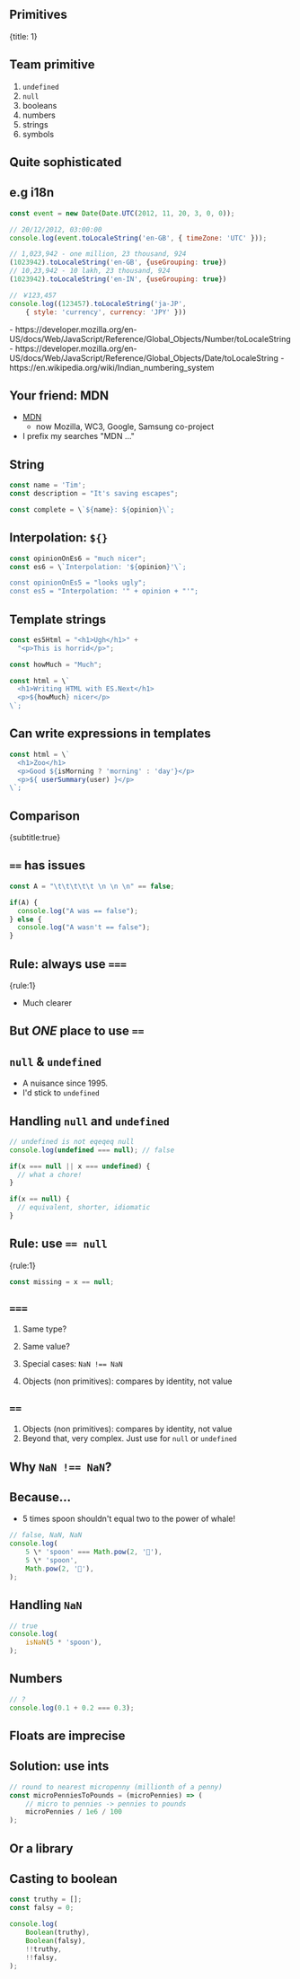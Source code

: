 ## Primitives
{title: 1}

## Team primitive

1. `undefined`
1. `null`
1. booleans
1. numbers
1. strings
1. symbols

## Quite sophisticated

## e.g i18n

```javascript
const event = new Date(Date.UTC(2012, 11, 20, 3, 0, 0));

// 20/12/2012, 03:00:00
console.log(event.toLocaleString('en-GB', { timeZone: 'UTC' }));

// 1,023,942 - one million, 23 thousand, 924
(1023942).toLocaleString('en-GB', {useGrouping: true})
// 10,23,942 - 10 lakh, 23 thousand, 924
(1023942).toLocaleString('en-IN', {useGrouping: true})

// ￥123,457
console.log((123457).toLocaleString('ja-JP',
    { style: 'currency', currency: 'JPY' }))
```

<aside class=notes>
    - https://developer.mozilla.org/en-US/docs/Web/JavaScript/Reference/Global_Objects/Number/toLocaleString
    - https://developer.mozilla.org/en-US/docs/Web/JavaScript/Reference/Global_Objects/Date/toLocaleString
    - https://en.wikipedia.org/wiki/Indian_numbering_system
</aside>

## Your friend: MDN

- [MDN](https://developer.mozilla.org)
    - now Mozilla, WC3, Google, Samsung co-project
- I prefix my searches "MDN ..."

## String
```javascript
const name = 'Tim';
const description = "It's saving escapes";

const complete = \`${name}: ${opinion}\`;
```

## Interpolation: `${}`

```javascript
const opinionOnEs6 = "much nicer";
const es6 = \`Interpolation: '${opinion}'\`;

const opinionOnEs5 = "looks ugly";
const es5 = "Interpolation: '" + opinion + "'";
```

## Template strings

```javascript
const es5Html = "<h1>Ugh</h1>" +
  "<p>This is horrid</p>";

const howMuch = "Much";

const html = \`
  <h1>Writing HTML with ES.Next</h1>
  <p>${howMuch} nicer</p>
\`;
```

## Can write expressions in templates

```javascript
const html = \`
  <h1>Zoo</h1>
  <p>Good ${isMorning ? 'morning' : 'day'}</p>
  <p>${ userSummary(user) }</p>
\`;
```

## Comparison
{subtitle:true}

## `==` has issues

```javascript
const A = "\t\t\t\t\t \n \n \n" == false;

if(A) {
  console.log("A was == false");
} else {
  console.log("A wasn't == false");
}
```

## Rule: always use `===`
{rule:1}

- Much clearer

## But *ONE* place to use `==`

## `null` & `undefined`

- A nuisance since 1995.
- I'd stick to `undefined`

## Handling `null` and `undefined`

```javascript
// undefined is not eqeqeq null
console.log(undefined === null); // false

if(x === null || x === undefined) {
  // what a chore!
}

if(x == null) {
  // equivalent, shorter, idiomatic
}
```

## Rule: use `== null`
{rule:1}

```javascript
const missing = x == null;
```

## `===`

1. Same type?
1. Same value?

1. Special cases: `NaN !== NaN`
1. Objects (non primitives): compares by identity, not value

## `==`

1. Objects (non primitives): compares by identity, not value
1. Beyond that, very complex. Just use for `null` or `undefined`

## Why `NaN !== NaN`?

## Because...

- 5 times spoon shouldn't equal two to the power of whale!

```javascript
// false, NaN, NaN
console.log(
    5 \* 'spoon' === Math.pow(2, '🐋'),
    5 \* 'spoon',
    Math.pow(2, '🐋'),
);
```

## Handling `NaN`

```javascript
// true
console.log(
    isNaN(5 * 'spoon'),
);
```

## Numbers

```javascript
// ?
console.log(0.1 + 0.2 === 0.3);
```

## Floats are imprecise

## Solution: use ints

```javascript
// round to nearest micropenny (millionth of a penny)
const microPenniesToPounds = (microPennies) => (
    // micro to pennies -> pennies to pounds
    microPennies / 1e6 / 100
);
```

## Or a library

## Casting to boolean

```javascript
const truthy = [];
const falsy = 0;

console.log(
    Boolean(truthy),
    Boolean(falsy),
    !!truthy,
    !!falsy,
);
```

